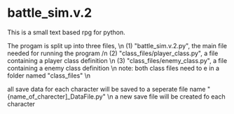 # battle_sim.v.2

This is a small text based rpg for python.

The progam is split up into three files, \n
(1) "battle_sim.v.2.py", the main file needed for running the program /n
(2) "class_files/player_class.py", a file containing a player class definition \n
(3) "class_files/enemy_class.py", a file containing a enemy class definition \n
    note: both class files need to e in a folder named "class_files" \n
    
all save data for each character will be saved to a seperate file name "{name_of_charecter]\_DataFile.py" \n
a new save file will be created fo each character
